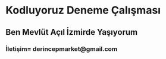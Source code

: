 # Kodluyoruz Deneme Çalışması
<h2>Ben Mevlüt Açıl İzmirde Yaşıyorum</h2>
<h3>İletişim= derincepmarket@gmail.com</h3>

